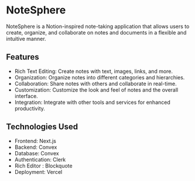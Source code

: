 # NoteSphere

NoteSphere is a Notion-inspired note-taking application that allows users to create, organize, and collaborate on notes and documents in a flexible and intuitive manner.

## Features

- Rich Text Editing: Create notes with text, images, links, and more.
- Organization: Organize notes into different categories and hierarchies.
- Collaboration: Share notes with others and collaborate in real-time.
- Customization: Customize the look and feel of notes and the overall interface.
- Integration: Integrate with other tools and services for enhanced productivity.

## Technologies Used

- Frontend: Next.js
- Backend: Convex
- Database: Convex
- Authentication: Clerk
- Rich Editor : Blockquote
- Deployment: Vercel
